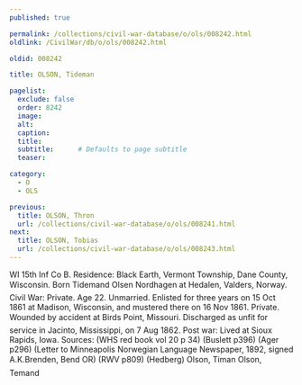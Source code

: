 ```yaml
---
published: true

permalink: /collections/civil-war-database/o/ols/008242.html
oldlink: /CivilWar/db/o/ols/008242.html

oldid: 008242

title: OLSON, Tideman

pagelist:
  exclude: false
  order: 8242
  image: 
  alt:
  caption:
  title:
  subtitle:      # Defaults to page subtitle
  teaser:

category: 
  - O 
  - OLS

previous:
  title: OLSON, Thron
  url: /collections/civil-war-database/o/ols/008241.html  
next:
  title: OLSON, Tobias
  url: /collections/civil-war-database/o/ols/008243.html   
---
```

WI 15th Inf Co B. Residence: Black Earth, Vermont Township, Dane County, Wisconsin. Born &#147;Tidemand Olsen Nordhagen&#148; at Hedalen, Valders, Norway. Civil War: Private. Age 22. Unmarried. Enlisted for three years on 15 Oct 1861 at Madison, Wisconsin, and mustered there on 16 Nov 1861. Private. Wounded by accident at Bird&#146;s Point, Missouri. Discharged as unfit for service in Jacinto, Mississippi, on 7 Aug 1862. Post war: Lived at Sioux Rapids, Iowa. Sources: (WHS red book vol 20 p 34) (Buslett p396) (Ager p296) (Letter to Minneapolis Norwegian Language Newspaper, 1892, signed A.K.Brenden, Bend OR) (RWV p809) (Hedberg) &#147;Olson, Timan&#148; &#147;Olson, Temand&#148;